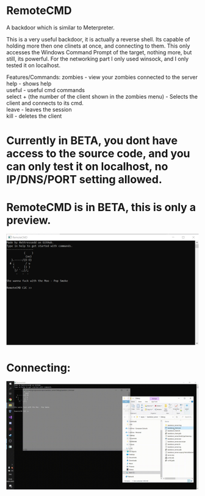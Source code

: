# RemoteCMD
A backdoor which is similar to Meterpreter.

This is a very useful backdoor, it is actually a reverse shell. 
Its capable of holding more then one clinets at once, and connecting to them.
This only accesses the Windows Command Prompt of the target, nothing more, but still, its powerful.
For the networking part I only used winsock, and I only tested it on localhost.

Features/Commands:
zombies - view your zombies connected to the server <br />
help - shows help <br />
useful - useful cmd commands <br />
select + (the number of the client shown in the zombies menu) - Selects the client and connects to its cmd. <br />
leave - leaves the session <br />
kill - deletes the client <br />

# Currently in BETA, you dont have access to the source code, and you can only test it on localhost, no IP/DNS/PORT setting allowed.



# RemoteCMD is in BETA, this is only a preview.

![alt text](https://github.com/0xStressedd/RemoteCMD/blob/main/Screenshot%202021-01-30%20151618.png)

# Connecting:

![alt text](https://github.com/0xStressedd/RemoteCMD/blob/main/demo.gif)


